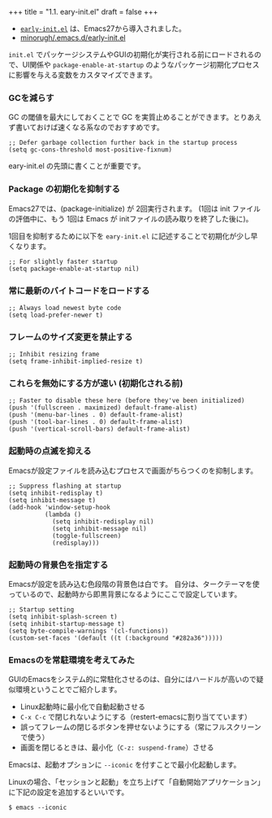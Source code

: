 +++
title = "1.1. eary-init.el"
draft = false
+++
* [`early-init.el`](https://ayatakesi.github.io/emacs/28.1/html/Early-Init-File.html) は、Emacs27から導入されました。 
* [minorugh/.emacs.d/early-init.el](https://github.com/minorugh/.emacs.d/blob/main/early-init.el)

`init.el` でパッケージシステムやGUIの初期化が実行される前にロードされるので、UI関係や `package-enable-at-startup` のようなパッケージ初期化プロセスに影響を与える変数をカスタマイズできます。

### GCを減らす
GC の閾値を最大にしておくことで GC を実質止めることができます。とりあえず書いておけば速くなる系なのでおすすめです。

```elisp
;; Defer garbage collection further back in the startup process
(setq gc-cons-threshold most-positive-fixnum)
```
eary-init.el の先頭に書くことが重要です。

### Package の初期化を抑制する 
Emacs27では、(package-initialize) が 2回実行されます。
(1回は init ファイルの評価中に、もう 1回は Emacs が initファイルの読み取りを終了した後に)。

1回目を抑制するために以下を `eary-init.el` に記述することで初期化が少し早くなります。

```elisp
;; For slightly faster startup
(setq package-enable-at-startup nil)
```

### 常に最新のバイトコードをロードする

```elisp
;; Always load newest byte code
(setq load-prefer-newer t)

```

### フレームのサイズ変更を禁止する

```elisp
;; Inhibit resizing frame
(setq frame-inhibit-implied-resize t)
```

### これらを無効にする方が速い (初期化される前)

```elisp
;; Faster to disable these here (before they've been initialized)
(push '(fullscreen . maximized) default-frame-alist)
(push '(menu-bar-lines . 0) default-frame-alist)
(push '(tool-bar-lines . 0) default-frame-alist)
(push '(vertical-scroll-bars) default-frame-alist)
```

### 起動時の点滅を抑える
Emacsが設定ファイルを読み込むプロセスで画面がちらつくのを抑制します。

```elisp
;; Suppress flashing at startup
(setq inhibit-redisplay t)
(setq inhibit-message t)
(add-hook 'window-setup-hook
		  (lambda ()
			(setq inhibit-redisplay nil)
			(setq inhibit-message nil)
			(toggle-fullscreen)
			(redisplay)))
```
### 起動時の背景色を指定する
Emacsが設定を読み込む色段階の背景色は白です。
自分は、タークテーマを使っているので、起動時から即黒背景になるようにここで設定しています。

```elisp
;; Startup setting
(setq inhibit-splash-screen t)
(setq inhibit-startup-message t)
(setq byte-compile-warnings '(cl-functions))
(custom-set-faces '(default ((t (:background "#282a36")))))
```

### Emacsのを常駐環境を考えてみた 
GUIのEmacsをシステム的に常駐化させるのは、自分にはハードルが高いので疑似環境ということでご紹介します。

* Linux起動時に最小化で自動起動させる
* `C-x C-c` で閉じれないようにする（restert-emacsに割り当てています）
* 誤ってフレームの閉じるボタンを押せないようにする（常にフルスクリーンで使う）
* 画面を閉じるときは、最小化（`C-z: suspend-frame`）させる

Emacsは、起動オプションに `--iconic` を付すことで最小化起動します。

Linuxの場合、「セッションと起動」を立ち上げて「自動開始アプリケーション」に下記の設定を追加するといいです。
```sell
$ emacs --iconic
```

